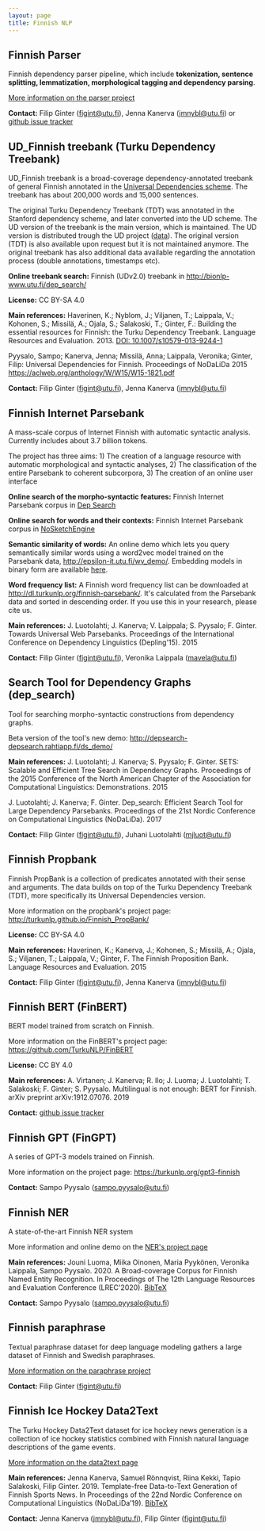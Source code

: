 ```yaml
---
layout: page
title: Finnish NLP
---
```


## Finnish Parser <a id="parser"></a>

Finnish dependency parser pipeline, which include **tokenization, sentence splitting, lemmatization, morphological tagging and dependency parsing**.

[More information on the parser project](parser.html)
 
 **Contact:** Filip Ginter (figint@utu.fi), Jenna Kanerva (jmnybl@utu.fi) or [github issue tracker](https://github.com/TurkuNLP/Turku-neural-parser-pipeline/issues)
 
## UD_Finnish treebank (Turku Dependency Treebank) <a id="treebank"></a>
 
 UD_Finnish treebank is a broad-coverage dependency-annotated treebank of general Finnish annotated in the [Universal Dependencies scheme](http://universaldependencies.org/). The treebank has about 200,000 words and 15,000 sentences.
 
The original Turku Dependency Treebank (TDT) was annotated in the Stanford dependency scheme, and later converted into the UD scheme. The UD version of the treebank is the main version, which is maintained. The UD version is distributed trough the UD project ([data](http://universaldependencies.org/#download)). The original version (TDT) is also available upon request but it is not maintained anymore. The original treebank has also additional data available regarding the annotation process (double annotations, timestamps etc).

**Online treebank search:** Finnish (UDv2.0) treebank in <http://bionlp-www.utu.fi/dep_search/>

**License:** CC BY-SA 4.0

**Main references:**
Haverinen, K.; Nyblom, J.; Viljanen, T.; Laippala, V.; Kohonen, S.; Missilä, A.; Ojala, S.; Salakoski, T.; Ginter, F.: Building the essential resources for Finnish: the Turku Dependency Treebank. Language Resources and Evaluation. 2013. [DOI: 10.1007/s10579-013-9244-1](http://dx.doi.org/10.1007/s10579-013-9244-1)

Pyysalo, Sampo; Kanerva, Jenna; Missilä, Anna; Laippala, Veronika; Ginter, Filip: Universal Dependencies for Finnish. Proceedings of NoDaLiDa 2015 <https://aclweb.org/anthology/W/W15/W15-1821.pdf>

**Contact:** Filip Ginter (figint@utu.fi), Jenna Kanerva (jmnybl@utu.fi)

## Finnish Internet Parsebank <a id="parsebank"></a>

A mass-scale corpus of Internet Finnish with automatic syntactic analysis. Currently includes about 3.7 billion tokens.

The project has three aims: 1) The creation of a language resource with automatic morphological and syntactic analyses, 2) The classification of the entire Parsebank to coherent subcorpora, 3) The creation of an online user interface

**Online search of the morpho-syntactic features:** Finnish Internet Parsebank corpus in [Dep Search](http://depsearch-depsearch.rahtiapp.fi/ds_demo/)

**Online search for words and their contexts:** Finnish Internet Parsebank corpus in [NoSketchEngine](http://epsilon-it.utu.fi/nse/) 

**Semantic similarity of words:** An online demo which lets you query semantically similar words using a word2vec model trained on the Parsebank data, <http://epsilon-it.utu.fi/wv_demo/>. Embedding models in binary form are available [here](http://dl.turkunlp.org/finnish-embeddings/).

**Word frequency list:** A Finnish word frequency list can be downloaded at <http://dl.turkunlp.org/finnish-parsebank/>. It's calculated from the Parsebank data and sorted in descending order. If you use this in your research, please cite us.

**Main references:**
J. Luotolahti; J. Kanerva; V. Laippala; S. Pyysalo; F. Ginter. Towards Universal Web Parsebanks. Proceedings of the International Conference on Dependency Linguistics (Depling'15). 2015

**Contact:** Filip Ginter (figint@utu.fi), Veronika Laippala (mavela@utu.fi)

## Search Tool for Dependency Graphs (dep_search) <a id="depsearch"></a>

Tool for searching morpho-syntactic constructions from dependency graphs.

Beta version of the tool's new demo: <http://depsearch-depsearch.rahtiapp.fi/ds_demo/>

**Main references:**
J. Luotolahti; J. Kanerva; S. Pyysalo; F. Ginter. SETS: Scalable and Efficient Tree Search in Dependency Graphs. Proceedings of the 2015 Conference of the North American Chapter of the Association for Computational Linguistics: Demonstrations. 2015

J. Luotolahti; J. Kanerva; F. Ginter. Dep_search: Efficient Search Tool for Large Dependency Parsebanks. Proceedings of the 21st Nordic Conference on Computational Linguistics (NoDaLiDa). 2017

**Contact:** Filip Ginter (figint@utu.fi), Juhani Luotolahti (mjluot@utu.fi)

## Finnish Propbank <a id="propbank"></a>

Finnish PropBank is a collection of predicates annotated with their sense and arguments. The data builds on top of the Turku Dependency Treebank (TDT), more specifically its Universal Dependencies version.

More information on the propbank's project page: <http://turkunlp.github.io/Finnish_PropBank/>

**License:** CC BY-SA 4.0

**Main references:**
Haverinen, K.; Kanerva, J.; Kohonen, S.; Missilä, A.; Ojala, S.; Viljanen, T.; Laippala, V.; Ginter, F. The Finnish Proposition Bank. Language Resources and Evaluation. 2015

**Contact:** Filip Ginter (figint@utu.fi), Jenna Kanerva (jmnybl@utu.fi)

## Finnish BERT (FinBERT) <a id="finbert"></a>

BERT model trained from scratch on Finnish.

More information on the FinBERT's project page: <https://github.com/TurkuNLP/FinBERT>

**License:** CC BY 4.0

**Main references:** A. Virtanen; J. Kanerva; R. Ilo; J. Luoma; J. Luotolahti; T. Salakoski; F. Ginter; S. Pyysalo. Multilingual is not enough: BERT for Finnish. arXiv preprint arXiv:1912.07076. 2019

**Contact:** [github issue tracker](https://github.com/TurkuNLP/FinBERT/issues)

## Finnish GPT (FinGPT) <a id="finbert"></a>

A series of GPT-3 models trained on Finnish.

More information on the project page: <https://turkunlp.org/gpt3-finnish>

**Contact:** Sampo Pyysalo (sampo.pyysalo@utu.fi)


## Finnish NER <a id="fin-ner"></a>

A state-of-the-art Finnish NER system

More information and online demo on the [NER's project page](fin-ner.html)

**Main references:** Jouni Luoma, Miika Oinonen, Maria Pyykönen, Veronika Laippala, Sampo Pyysalo. 2020. A Broad-coverage Corpus for Finnish Named Entity Recognition. In Proceedings of The 12th Language Resources and Evaluation Conference (LREC'2020). [BibTeX](https://www.aclweb.org/anthology/2020.lrec-1.567.bib)

**Contact:** Sampo Pyysalo (sampo.pyysalo@utu.fi)

## Finnish paraphrase <a id="fin-para"></a>

Textual paraphrase dataset for deep language modeling gathers a large dataset of Finnish and Swedish paraphrases.

[More information on the paraphrase project](paraphrase.html)

**Contact:** Filip Ginter (figint@utu.fi)

## Finnish Ice Hockey Data2Text <a id="hockey-data2text"></a>

The Turku Hockey Data2Text dataset for ice hockey news generation is a collection of ice hockey statistics combined with Finnish natural language descriptions of the game events.

[More information on the data2text page](hockey_data2text.html)

**Main references:** Jenna Kanerva, Samuel Rönnqvist, Riina Kekki, Tapio Salakoski, Filip Ginter. 2019.	Template-free Data-to-Text Generation of Finnish Sports News. In	Proceedings of the 22nd Nordic Conference on Computational Linguistics (NoDaLiDa’19). [BibTeX](https://aclanthology.org/W19-6125/)

**Contact:** Jenna Kanerva (jmnybl@utu.fi), Filip Ginter (figint@utu.fi)


